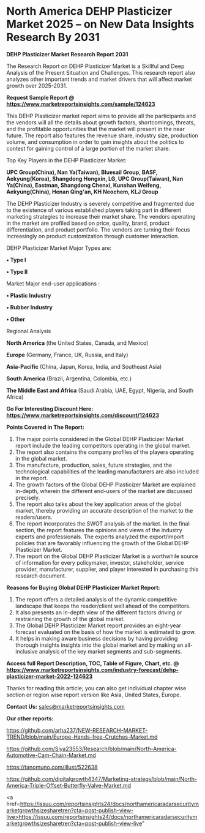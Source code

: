 # North America DEHP Plasticizer Market 2025 – on New Data Insights Research By 2031

<strong>DEHP Plasticizer Market Research Report 2031</strong>

The Research Report on DEHP Plasticizer Market is a Skillful and Deep Analysis of the Present Situation and Challenges. This research report also analyzes other important trends and market drivers that will affect market growth over 2025-2031.

<strong>Request Sample Report @ <a href=https://www.marketreportsinsights.com/sample/124623>https://www.marketreportsinsights.com/sample/124623</a></strong>

This DEHP Plasticizer market report aims to provide all the participants and the vendors will all the details about growth factors, shortcomings, threats, and the profitable opportunities that the market will present in the near future. The report also features the revenue share, industry size, production volume, and consumption in order to gain insights about the politics to contest for gaining control of a large portion of the market share.

Top Key Players in the DEHP Plasticizer Market:

<strong>UPC Group(China), Nan Ya(Taiwan), Bluesail Group, BASF, Aekyung(Korea), Shangdong Hongxin, LG, UPC Group(Taiwan), Nan Ya(China), Eastman, Shangdong Chenxi, Kunshan Weifeng, Aekyung(China), Henan Qing'an, KH Neochem, KLJ Group</strong>

The DEHP Plasticizer Industry is severely competitive and fragmented due to the existence of various established players taking part in different marketing strategies to increase their market share. The vendors operating in the market are profiled based on price, quality, brand, product differentiation, and product portfolio. The vendors are turning their focus increasingly on product customization through customer interaction.

DEHP Plasticizer Market Major Types are:

<strong>• Type I

• Type II</strong>

Market Major end-user applications :

<strong>• Plastic Industry

• Rubber Industry

• Other</strong>

Regional Analysis

</u><strong><b>North America</b></strong> (the United States, Canada, and Mexico)

<strong><b>Europe </b></strong>(Germany, France, UK, Russia, and Italy)

<strong><b>Asia-Pacific</b></strong> (China, Japan, Korea, India, and Southeast Asia)

<strong><b>South America</b></strong> (Brazil, Argentina, Colombia, etc.)

<strong><b>The Middle East and Africa</b></strong> (Saudi Arabia, UAE, Egypt, Nigeria, and South Africa)

<strong>Go For Interesting Discount Here: <a href=https://www.marketreportsinsights.com/discount/124623>https://www.marketreportsinsights.com/discount/124623</a></strong>

<strong>Points Covered in The Report:</strong>
<ol>
  <li>The major points considered in the Global DEHP Plasticizer Market report include the leading competitors operating in the global market.</li>
  <li>The report also contains the company profiles of the players operating in the global market.</li>
  <li>The manufacture, production, sales, future strategies, and the technological capabilities of the leading manufacturers are also included in the report.</li>
  <li>The growth factors of the Global DEHP Plasticizer Market are explained in-depth, wherein the different end-users of the market are discussed precisely.</li>
  <li>The report also talks about the key application areas of the global market, thereby providing an accurate description of the market to the readers/users.</li>
  <li>The report incorporates the SWOT analysis of the market. In the final section, the report features the opinions and views of the industry experts and professionals. The experts analyzed the export/import policies that are favorably influencing the growth of the Global DEHP Plasticizer Market.</li>
  <li>The report on the Global DEHP Plasticizer Market is a worthwhile source of information for every policymaker, investor, stakeholder, service provider, manufacturer, supplier, and player interested in purchasing this research document.</li>
</ol>
<strong>Reasons for Buying Global DEHP Plasticizer Market Report:</strong>

<ol>
  <li>The report offers a detailed analysis of the dynamic competitive landscape that keeps the reader/client well ahead of the competitors.</li>
  <li>It also presents an in-depth view of the different factors driving or restraining the growth of the global market.</li>
  <li>The Global DEHP Plasticizer Market report provides an eight-year forecast evaluated on the basis of how the market is estimated to grow.</li>
  <li>It helps in making aware business decisions by having providing thorough insights insights into the global market and by making an all-inclusive analysis of the key market segments and sub-segments.</li>
</ol>
<strong>Access full Report Description, TOC, Table of Figure, Chart, etc. @ <a href=https://www.marketreportsinsights.com/industry-forecast/dehp-plasticizer-market-2022-124623>https://www.marketreportsinsights.com/industry-forecast/dehp-plasticizer-market-2022-124623</a></strong>


Thanks for reading this article; you can also get individual chapter wise section or region wise report version like Asia, United States, Europe.

<strong>Contact Us:</strong>
sales@marketreportsinsights.com

<strong>Our other reports:</strong>

<a href=https://github.com/arha237/NEW-RESEARCH-MARKET-TREND/blob/main/Europe-Hands-free-Crutches-Market.md>https://github.com/arha237/NEW-RESEARCH-MARKET-TREND/blob/main/Europe-Hands-free-Crutches-Market.md</a>

<a href=https://github.com/Siya23553/Research/blob/main/North-America-Automotive-Cam-Chain-Market.md>https://github.com/Siya23553/Research/blob/main/North-America-Automotive-Cam-Chain-Market.md</a>

<a href=https://tanomuno.com/illust/522638>https://tanomuno.com/illust/522638</a>

<a href=https://github.com/digitalgrowth4347/Marketing-strategy/blob/main/North-America-Triple-Offset-Butterfly-Valve-Market.md>https://github.com/digitalgrowth4347/Marketing-strategy/blob/main/North-America-Triple-Offset-Butterfly-Valve-Market.md</a>

<a href=https://issuu.com/reportsinsights24/docs/northamericaradarsecuritymarketgrowthsizesharetren?cta=post-publish-view-live>https://issuu.com/reportsinsights24/docs/northamericaradarsecuritymarketgrowthsizesharetren?cta=post-publish-view-live</a>"
